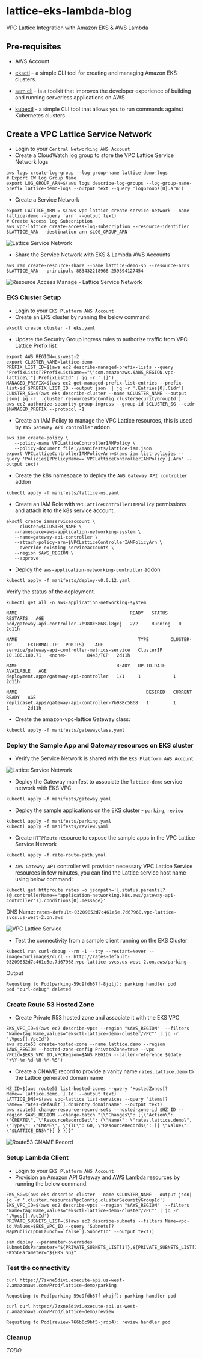 # lattice-eks-lambda-blog
VPC Lattice Integration with Amazon EKS &amp; AWS Lambda

## Pre-requisites

* AWS Account

* [eksctl](https://eksctl.io/) – a simple CLI tool for creating and managing Amazon EKS clusters.

* [sam cli](https://docs.aws.amazon.com/serverless-application-model/latest/developerguide/install-sam-cli.html) - is a toolkit that improves the developer experience of building and running serverless applications on AWS

* [kubectl](https://kubernetes.io/docs/tasks/tools/#kubectl) - a simple CLI tool that allows you to run commands against Kubernetes clusters.

## Create a VPC Lattice Service Network

* Login to your `Central Networking AWS Account`
* Create a CloudWatch log group to store the VPC Lattice Service Network logs

```shell
aws logs create-log-group --log-group-name lattice-demo-logs
# Export CW Log Group Name
export LOG_GROUP_ARN=$(aws logs describe-log-groups --log-group-name-prefix lattice-demo-logs --output text --query 'logGroups[0].arn')
```

* Create a Service Network

```shell
export LATTICE_ARN = $(aws vpc-lattice create-service-network --name lattice-demo --query 'arn' --output text)
# Create Access log Subscription
aws vpc-lattice create-access-log-subscription --resource-identifier $LATTICE_ARN --destination-arn $LOG_GROUP_ARN
```

![Lattice Service Network](images/lattice-sn.png)


* Share the Service Network with EKS & Lambda AWS Accounts

```shell
aws ram create-resource-share --name lattice-demo-sn --resource-arns $LATTICE_ARN --principals 883432218968 259394127454
```

![Resource Access Manage - Lattice Service Network](images/lattice-ram.png)

### EKS Cluster Setup

* Login to your `EKS Platform AWS Account`
* Create an EKS cluster by running the below command:

```shell
eksctl create cluster -f eks.yaml
```

* Update the Security Group ingress rules to authorize traffic from VPC Lattice Prefix list

```shell
export AWS_REGION=us-west-2
export CLUSTER_NAME=lattice-demo
PREFIX_LIST_ID=$(aws ec2 describe-managed-prefix-lists --query "PrefixLists[?PrefixListName=="\'com.amazonaws.$AWS_REGION.vpc-lattice\'"].PrefixListId" | jq -r '.[]')
MANAGED_PREFIX=$(aws ec2 get-managed-prefix-list-entries --prefix-list-id $PREFIX_LIST_ID --output json  | jq -r '.Entries[0].Cidr')
CLUSTER_SG=$(aws eks describe-cluster --name $CLUSTER_NAME --output json| jq -r '.cluster.resourcesVpcConfig.clusterSecurityGroupId')
aws ec2 authorize-security-group-ingress --group-id $CLUSTER_SG --cidr $MANAGED_PREFIX --protocol -1
```

* Create an IAM Policy to manage the VPC Lattice resources, this is used by `AWS Gateway API controller` addon

```shell
aws iam create-policy \
   --policy-name VPCLatticeControllerIAMPolicy \
   --policy-document file://manifests/lattice-iam.json
export VPCLatticeControllerIAMPolicyArn=$(aws iam list-policies --query 'Policies[?PolicyName==`VPCLatticeControllerIAMPolicy`].Arn' --output text)
```

* Create the k8s namespace to deploy the `AWS Gateway API controller` addon

```shell
kubectl apply -f manifests/lattice-ns.yaml
```

* Create an IAM Role with `VPCLatticeControllerIAMPolicy` permissions and attach it to the k8s service account.

```shell
eksctl create iamserviceaccount \
   --cluster=$CLUSTER_NAME \
   --namespace=aws-application-networking-system \
   --name=gateway-api-controller \
   --attach-policy-arn=$VPCLatticeControllerIAMPolicyArn \
   --override-existing-serviceaccounts \
   --region $AWS_REGION \
   --approve
```

* Deploy the `aws-application-networking-controller` addon

```shell
kubectl apply -f manifests/deploy-v0.0.12.yaml
```

Verify the status of the deployment.

```shell
kubectl get all -n aws-application-networking-system
```

```
NAME                                          READY   STATUS    RESTARTS   AGE
pod/gateway-api-controller-7b988c5868-l8gcj   2/2     Running   0          2d11h

NAME                                             TYPE        CLUSTER-IP      EXTERNAL-IP   PORT(S)    AGE
service/gateway-api-controller-metrics-service   ClusterIP   10.100.180.71   <none>        8443/TCP   2d11h

NAME                                     READY   UP-TO-DATE   AVAILABLE   AGE
deployment.apps/gateway-api-controller   1/1     1            1           2d11h

NAME                                                DESIRED   CURRENT   READY   AGE
replicaset.apps/gateway-api-controller-7b988c5868   1         1         1       2d11h
```

* Create the amazon-vpc-lattice Gateway class:

```shell
kubectl apply -f manifests/gatewayclass.yaml
```

### Deploy the Sample App and Gateway resources on EKS cluster

* Verify the Service Network is shared with the `EKS Platform AWS Account`

![Lattice Service Network](images/lattice-sn2.png)

* Deploy the Gateway manifest to associate the `lattice-demo` service network with EKS VPC

```shell
kubectl apply -f manifests/gateway.yaml
```

* Deploy the sample applications on the EKS cluster - `parking`, `review`

```shell
kubectl apply -f manifests/parking.yaml
kubectl apply -f manifests/review.yaml
```

* Create `HTTPRoute` resource to expose the sample apps in the VPC Lattice Service Network

```shell
kubectl apply -f rate-route-path.ymal
```

* `AWS Gateway API` controller will provision necessary VPC Lattice Service resources in few minutes, you can find the Lattice service host name using below command:

```shell
kubectl get httproute rates -o jsonpath='{.status.parents[?(@.controllerName=="application-networking.k8s.aws/gateway-api-controller")].conditions[0].message}'
```
DNS Name: `rates-default-03209852d7c461e5e.7d67968.vpc-lattice-svcs.us-west-2.on.aws`

![VPC Lattice Service](images/lattice-svc.png)

* Test the connectivity from a sample client running on the EKS Cluster

```shell
kubectl run curl-debug --rm -i --tty --restart=Never --image=curlimages/curl -- http://rates-default-03209852d7c461e5e.7d67968.vpc-lattice-svcs.us-west-2.on.aws/parking
```

Output
```console
Requsting to Pod(parking-59c9fdb57f-8jqtj): parking handler pod
pod "curl-debug" deleted
```

### Create Route 53 Hosted Zone

* Create Private R53 hosted zone and associate it with the EKS VPC

```shell
EKS_VPC_ID=$(aws ec2 describe-vpcs --region "$AWS_REGION"  --filters 'Name=tag:Name,Values="eksctl-lattice-demo-cluster/VPC"' | jq -r '.Vpcs[].VpcId')
aws route53 create-hosted-zone --name lattice.demo --region $AWS_REGION --hosted-zone-config PrivateZone=true --vpc VPCId=$EKS_VPC_ID,VPCRegion=$AWS_REGION --caller-reference $(date '+%Y-%m-%d-%H-%M-%S')
```

* Create a CNAME record to provide a vanity name `rates.lattice.demo` to the Lattice generated domain name

```shell
HZ_ID=$(aws route53 list-hosted-zones --query 'HostedZones[?Name==`lattice.demo.`].Id' --output text)
LATTICE_DNS=$(aws vpc-lattice list-services --query 'items[?name==`rates-default`].dnsEntry.domainName' --output text)
aws route53 change-resource-record-sets --hosted-zone-id $HZ_ID --region $AWS_REGION --change-batch "{\"Changes\": [{\"Action\": \"CREATE\", \"ResourceRecordSet\": {\"Name\": \"rates.lattice.demo\", \"Type\": \"CNAME\", \"TTL\": 60, \"ResourceRecords\": [{ \"Value\": \"$LATTICE_DNS\"}] } }]}"
```

![Route53 CNAME Record](images/lattice-cname.png)

### Setup Lambda Client

* Login to your `EKS Platform AWS Account`
* Provision an Amazon API Gateway and AWS Lambda resources by running the below command:

```shell
EKS_SG=$(aws eks describe-cluster --name $CLUSTER_NAME --output json| jq -r '.cluster.resourcesVpcConfig.clusterSecurityGroupId')
EKS_VPC_ID=$(aws ec2 describe-vpcs --region "$AWS_REGION"  --filters 'Name=tag:Name,Values="eksctl-lattice-demo-cluster/VPC"' | jq -r '.Vpcs[].VpcId')
PRIVATE_SUBNETS_LIST=($(aws ec2 describe-subnets --filters Name=vpc-id,Values=$EKS_VPC_ID --query 'Subnets[?MapPublicIpOnLaunch==`false`].SubnetId' --output text))

sam deploy --parameter-overrides SubnetIdsParameter="${PRIVATE_SUBNETS_LIST[1]},${PRIVATE_SUBNETS_LIST[2]},${PRIVATE_SUBNETS_LIST[3]}" EKSSGParameter="${EKS_SG}"
```

### Test the connectivity

```shell
curl https://7zxne5divi.execute-api.us-west-2.amazonaws.com/Prod/lattice-demo/parking
```
```output
Requsting to Pod(parking-59c9fdb57f-wkpjf): parking handler pod
```
```shell
curl curl https://7zxne5divi.execute-api.us-west-2.amazonaws.com/Prod/lattice-demo/review
```
```output
Requsting to Pod(review-766b6c9bf5-jrdp4): review handler pod
```

### Cleanup

*TODO*
